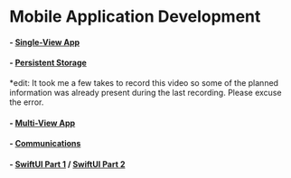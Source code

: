 # Mobile Application Development

#### - [Single-View App](https://youtu.be/d8LtsLtKCm4)

#### - [Persistent Storage](https://youtu.be/fizhd4mPijk)
*edit: It took me a few takes to record this video so some of the planned information was already present during the last recording. Please excuse the error. 

#### - [Multi-View App]()

#### - [Communications](https://youtu.be/16D8Hq1ERdY)

#### - [SwiftUI Part 1]() / [SwiftUI Part 2]()


